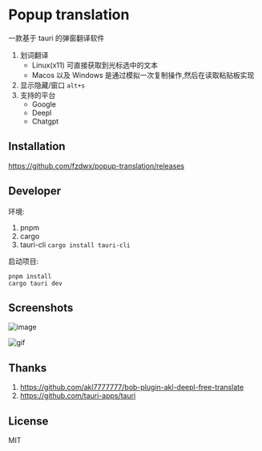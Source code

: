 # Popup translation

一款基于 tauri 的弹窗翻译软件

1. 划词翻译
   - Linux(x11) 可直接获取到光标选中的文本
   - Macos 以及 Windows 是通过模拟一次复制操作,然后在读取粘贴板实现
2. 显示隐藏/窗口 `alt+s`
3. 支持的平台
   - Google
   - Deepl
   - Chatgpt

## Installation

<https://github.com/fzdwx/popup-translation/releases>

## Developer

环境:

1. pnpm
2. cargo
3. tauri-cli `cargo install tauri-cli`

启动项目:

```shell
pnpm install
cargo tauri dev
```

## Screenshots

![image](https://user-images.githubusercontent.com/65269574/224546773-76488890-97a9-44fe-921d-8ac72c8e2096.png)

![gif](https://github.com/fzdwx/popup-translation/raw/tauri/.github/show.gif)

## Thanks

1. <https://github.com/akl7777777/bob-plugin-akl-deepl-free-translate>
2. <https://github.com/tauri-apps/tauri>

## License

MIT
